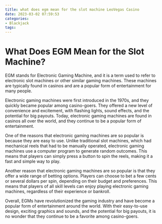 ```yaml
---
title: what does egm mean for the slot machine LeoVegas Casino
date: 2023-03-02 07:59:53
categories:
- Blackjack
tags:
---
```

# What Does EGM Mean for the Slot Machine?

EGM stands for Electronic Gaming Machine, and it is a term used to refer to electronic slot machines or other similar gaming machines. These machines are typically found in casinos and are a popular form of entertainment for many people.

Electronic gaming machines were first introduced in the 1970s, and they quickly became popular among casino-goers. They offered a new level of convenience and excitement, with flashing lights, sound effects, and the potential for big payouts. Today, electronic gaming machines are found in casinos all over the world, and they continue to be a popular form of entertainment.

One of the reasons that electronic gaming machines are so popular is because they are easy to use. Unlike traditional slot machines, which had mechanical reels that had to be manually operated, electronic gaming machines use a computer program to generate random outcomes. This means that players can simply press a button to spin the reels, making it a fast and simple way to play.

Another reason that electronic gaming machines are so popular is that they offer a wide range of betting options. Players can choose to bet a few cents or several dollars per spin, depending on their budget and preferences. This means that players of all skill levels can enjoy playing electronic gaming machines, regardless of their experience or bankroll.

Overall, EGMs have revolutionized the gaming industry and have become a popular form of entertainment around the world. With their easy-to-use design, exciting graphics and sounds, and the potential for big payouts, it is no wonder that they continue to be a favorite among casino-goers.